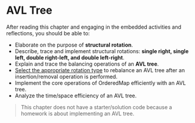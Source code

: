 <!---
lecture: 23
--->

# AVL Tree

After reading this chapter and engaging in the embedded activities and reflections, you should be able to:

* Elaborate on the purpose of **structural rotation**.
* Describe, trace and implement structural rotations: **single right, single left, double right-left, and double left-right**.
* Explain and trace the balancing operations of an **AVL tree**.
* <u>Select the appropriate rotation type</u> to rebalance an AVL tree after an insertion/removal operation is performed.
* Implement the core operations of OrderedMap efficiently with an AVL tree.
* Analyze the time/space efficiency of an AVL tree.

> This chapter does not have a starter/solution code because a homework is about implementing an AVL tree.
